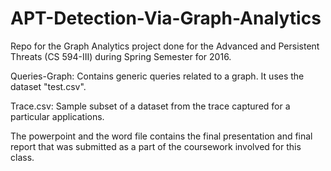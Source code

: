 # APT-Detection-Via-Graph-Analytics
Repo for the Graph Analytics project done for the Advanced and Persistent Threats (CS 594-III) during Spring Semester for 2016.

Queries-Graph: Contains generic queries related to a graph. It uses the dataset "test.csv".

Trace.csv: Sample subset of a dataset from the trace captured for a particular applications.

The powerpoint and the word file contains the final presentation and final report that was submitted as a part of the coursework involved for this class.
